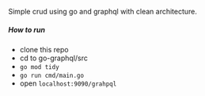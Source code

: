 Simple crud using go and graphql with clean architecture.

##### How to run
- clone this repo
- cd to go-graphql/src
- `go mod tidy`
- `go run cmd/main.go`
- open `localhost:9090/grahpql`
